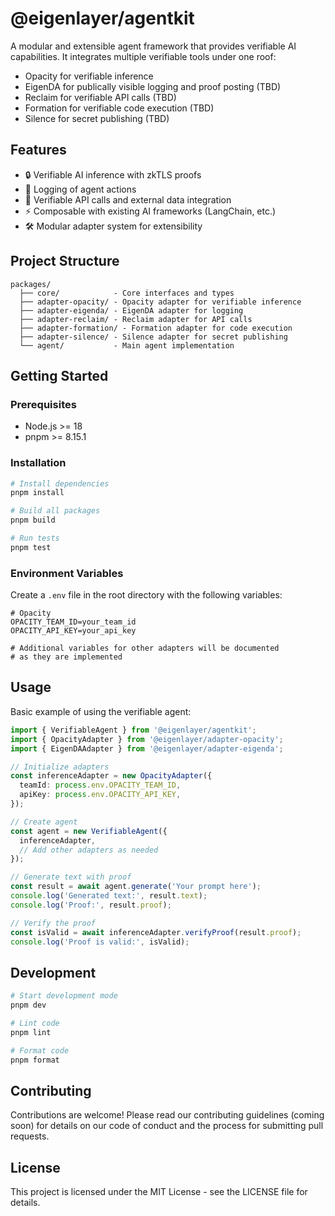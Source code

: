 # @eigenlayer/agentkit

A modular and extensible agent framework that provides verifiable AI capabilities. It integrates multiple verifiable tools under one roof:

- Opacity for verifiable inference
- EigenDA for publically visible logging and proof posting (TBD)
- Reclaim for verifiable API calls (TBD)
- Formation for verifiable code execution (TBD)
- Silence for secret publishing (TBD)

## Features

- 🔒 Verifiable AI inference with zkTLS proofs
- 📝 Logging of agent actions
- 🔑 Verifiable API calls and external data integration
- ⚡ Composable with existing AI frameworks (LangChain, etc.)
- 🛠️ Modular adapter system for extensibility

## Project Structure

```
packages/
  ├── core/            - Core interfaces and types
  ├── adapter-opacity/ - Opacity adapter for verifiable inference
  ├── adapter-eigenda/ - EigenDA adapter for logging
  ├── adapter-reclaim/ - Reclaim adapter for API calls
  ├── adapter-formation/ - Formation adapter for code execution
  ├── adapter-silence/ - Silence adapter for secret publishing
  └── agent/           - Main agent implementation
```

## Getting Started

### Prerequisites

- Node.js >= 18
- pnpm >= 8.15.1

### Installation

```bash
# Install dependencies
pnpm install

# Build all packages
pnpm build

# Run tests
pnpm test
```

### Environment Variables

Create a `.env` file in the root directory with the following variables:

```env
# Opacity
OPACITY_TEAM_ID=your_team_id
OPACITY_API_KEY=your_api_key

# Additional variables for other adapters will be documented
# as they are implemented
```

## Usage

Basic example of using the verifiable agent:

```typescript
import { VerifiableAgent } from '@eigenlayer/agentkit';
import { OpacityAdapter } from '@eigenlayer/adapter-opacity';
import { EigenDAAdapter } from '@eigenlayer/adapter-eigenda';

// Initialize adapters
const inferenceAdapter = new OpacityAdapter({
  teamId: process.env.OPACITY_TEAM_ID,
  apiKey: process.env.OPACITY_API_KEY,
});

// Create agent
const agent = new VerifiableAgent({
  inferenceAdapter,
  // Add other adapters as needed
});

// Generate text with proof
const result = await agent.generate('Your prompt here');
console.log('Generated text:', result.text);
console.log('Proof:', result.proof);

// Verify the proof
const isValid = await inferenceAdapter.verifyProof(result.proof);
console.log('Proof is valid:', isValid);
```

## Development

```bash
# Start development mode
pnpm dev

# Lint code
pnpm lint

# Format code
pnpm format
```

## Contributing

Contributions are welcome! Please read our contributing guidelines (coming soon) for details on our code of conduct and the process for submitting pull requests.

## License

This project is licensed under the MIT License - see the LICENSE file for details. 
